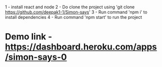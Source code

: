 1 - install react and node
2 - Do clone the project using 'git clone https://github.com/deepak1-1/Simon-says'
3 - Run command 'npm i' to install dependencies
4 - Run command  'npm start' to run the project

# Demo link - https://dashboard.heroku.com/apps/simon-says-0
